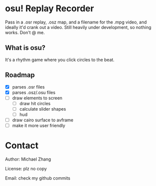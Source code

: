osu! Replay Recorder
====================

Pass in a .osr replay, .osz map, and a filename for the .mpg video, and ideally it'd crank out a video. Still heavily under development, so nothing works. Don't @ me.

What is osu?
------------

It's a rhythm game where you click circles to the beat.

Roadmap
-------

- [x] parses .osr files
- [x] parses .osz/.osu files
- [ ] draw elements to screen
  - [ ] draw hit circles
  - [ ] calculate slider shapes
  - [ ] hud
- [ ] draw cairo surface to avframe
- [ ] make it more user friendly

Contact
=======

Author: Michael Zhang

License: plz no copy

Email: check my github commits